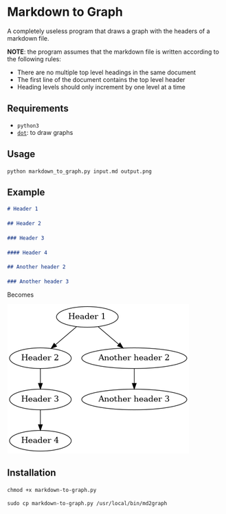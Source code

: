 # Markdown to Graph

A completely useless program that draws a graph with the headers of a markdown file.

**NOTE**: the program assumes that the markdown file is written according to the following rules:

- There are no multiple top level headings in the same document
- The first line of the document contains the top level header
- Heading levels should only increment by one level at a time

## Requirements

- `python3`
- [`dot`](https://linux.die.net/man/1/dot): to draw graphs

## Usage

`python markdown_to_graph.py input.md output.png`

## Example

```markdown
# Header 1

## Header 2

### Header 3

#### Header 4

## Another header 2

### Another header 3
```

Becomes

![Example](graph.png)

## Installation

`chmod +x markdown-to-graph.py`

`sudo cp markdown-to-graph.py /usr/local/bin/md2graph`
